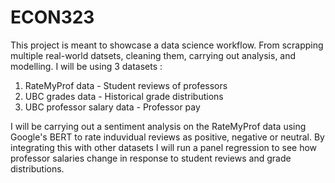 # ECON323

This project is meant to  showcase a  data science workflow. From scrapping multiple real-world datsets, cleaning them, carrying out analysis, and modelling. I will be using 3 datasets :

1. RateMyProf data - Student reviews of professors 
2. UBC grades data - Historical grade distributions 
3. UBC professor salary data - Professor pay

I will be carrying out a sentiment analysis on the RateMyProf data using Google's BERT to rate induvidual reviews as positive, negative or neutral. By integrating this with other datasets I will run a panel regression to see how professor salaries change in response to student reviews and grade distributions. 





